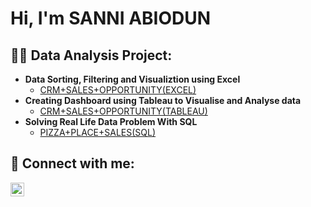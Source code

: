 <h1>Hi, I'm SANNI ABIODUN

<h2>👨‍💻 Data Analysis Project:</h2>

- <b>Data Sorting, Filtering and Visualiztion using Excel</b>
  - [CRM+SALES+OPPORTUNITY(EXCEL)](https://github.com/biodun3/CRM-SALES-OPPORTUNITIES)
- <b>Creating Dashboard using Tableau to Visualise and Analyse data</b>
  - [CRM+SALES+OPPORTUNITY(TABLEAU)](https://github.com/biodun3/CRM-SALES-OPPORTUNITIES-TABLEAU-)
- <b>Solving Real Life Data Problem With SQL</b>
  - [PIZZA+PLACE+SALES(SQL)](https://github.com/biodun3/PIZZA_SALES-SQL-)

<h2> 🤳 Connect with me:</h2>

[<img align="left" alt="JoshMadakor | LinkedIn" width="22px" src="https://cdn.jsdelivr.net/npm/simple-icons@v3/icons/linkedin.svg" />][linkedin]



[linkedin]: https://linkedin.com/in/sanni-abiodun-679748254

<!--
**joshmadakor1/joshmadakor1** is a ✨ _special_ ✨ repository because its `README.md` (this file) appears on your GitHub profile.

Here are some ideas to get you started:

- 🔭 I’m currently working on ...
- 🌱 I’m currently learning ...
- 👯 I’m looking to collaborate on ...
- 🤔 I’m looking for help with ...
- 💬 Ask me about ...
- 📫 How to reach me: ...
- 😄 Pronouns: ...
- ⚡ Fun fact: ...
-->
